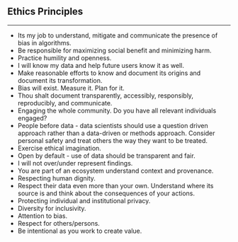## Ethics Principles
---
<ul>
    <li>Its my job to understand, mitigate and communicate the presence of bias in algorithms.</li>
    <li>Be responsible for maximizing social benefit and minimizing harm.</li>
    <li>Practice humility and openness.</li>
    <li>I will know my data and help future users know it as well.</li>
    <li>Make reasonable efforts to know and document its origins and document its transformation.</li>
    <li>Bias will exist. Measure it. Plan for it.</li>
    <li>Thou shalt document transparently, accessibly, responsibly,  reproducibly, and communicate.</li>
    <li>Engaging the whole community. Do you have all relevant individuals engaged?</li>
    <li>People before data - data scientists should use a question driven approach rather than a data-driven or methods approach. Consider personal safety and treat others the way they want to be treated.</li>
    <li>Exercise ethical imagination.</li>
    <li>Open by default  - use of data should be transparent and fair.</li>
    <li>I will not over/under represent findings.</li>
    <li>You are part of an ecosystem  understand context and provenance.</li>
    <li>Respecting human dignity.</li>
    <li>Respect their data even more than your own. Understand where its source is and think about the consequences of your actions.</li>
    <li>Protecting individual and institutional privacy.</li>
    <li>Diversity for inclusivity.</li>
    <li>Attention to bias.</li>
    <li>Respect for others/persons.</li>
    <li>Be intentional as you work to create value.</li>
</ul>
